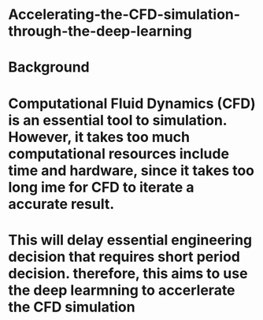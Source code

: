# Accelerating-the-CFD-simulation-through-the-deep-learning
# Background 
# Computational Fluid Dynamics (CFD) is an essential tool to simulation. However, it takes too much computational resources include time and hardware, since it takes too long ime for CFD to iterate a accurate result.
# This will delay essential engineering decision that requires short period decision. therefore, this aims to use the deep learmning to accerlerate the CFD simulation   
